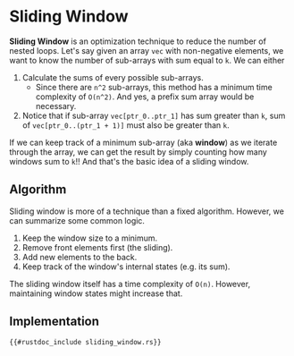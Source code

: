 # Sliding Window

**Sliding Window** is an optimization technique
to reduce the number of nested loops.
Let's say given an array `vec` with non-negative elements,
we want to know the number of sub-arrays
with sum equal to `k`. We can either

1. Calculate the sums of every possible sub-arrays.
   * Since there are `n^2` sub-arrays,
     this method has a minimum time complexity of `O(n^2)`.
     And yes, a prefix sum array would be necessary.
2. Notice that if sub-array `vec[ptr_0..ptr_1]`
   has sum greater than `k`, sum of `vec[ptr_0..(ptr_1 + 1)]`
   must also be greater than `k`.

If we can keep track of a minimum sub-array (aka **window**)
as we iterate through the array,
we can get the result by simply counting
how many windows sum to `k`!!
And that's the basic idea of a sliding window.

## Algorithm

Sliding window is more of a technique than a fixed algorithm.
However, we can summarize some common logic.

1. Keep the window size to a minimum.
2. Remove front elements first (the sliding).
3. Add new elements to the back.
4. Keep track of the window's internal states (e.g. its sum).

The sliding window itself has a time complexity of `O(n)`.
However, maintaining window states might increase that.

## Implementation

```rust,noplayground
{{#rustdoc_include sliding_window.rs}}
```
